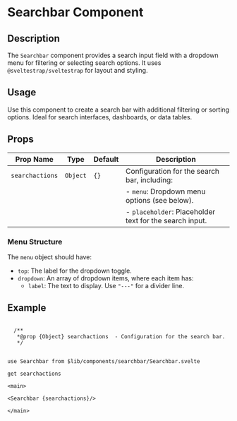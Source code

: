 # Searchbar Component

## Description
The `Searchbar` component provides a search input field with a dropdown menu for filtering or selecting search options. It uses `@sveltestrap/sveltestrap` for layout and styling.

## Usage
Use this component to create a search bar with additional filtering or sorting options. Ideal for search interfaces, dashboards, or data tables.

## Props

| Prop Name       | Type          | Default | Description                     |
|-----------------|---------------|---------|---------------------------------|
| `searchactions` | `Object`      | `{}`    | Configuration for the search bar, including: |
|                 |               |         | - `menu`: Dropdown menu options (see below). |
|                 |               |         | - `placeholder`: Placeholder text for the search input. |

### Menu Structure
The `menu` object should have:
- `top`: The label for the dropdown toggle.
- `dropdown`: An array of dropdown items, where each item has:
  - `label`: The text to display. Use `"---"` for a divider line.

## Example

```agml

  /**
   *@prop {Object} searchactions  - Configuration for the search bar.
   */


use Searchbar from $lib/components/searchbar/Searchbar.svelte

get searchactions

<main>

<Searchbar {searchactions}/>

</main>